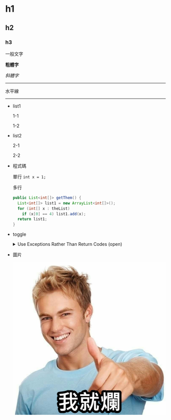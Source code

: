 # h1
## h2
### h3

一般文字

**粗體字**

*斜體字*

---

水平線

---


* list1

  1-1

  1-2


* list2

  2-1

  2-2


* 程式碼

  單行
  `int x = 1;`

  多行
  ```java
  public List<int[]> getThem() {
    List<int[]> list1 = new ArrayList<int[]>();
    for (int[] x : theList)
      if (x[0] == 4) list1.add(x);
    return list1;
  }
  ```


* toggle

  <details>
    <summary>Use Exceptions Rather Than Return Codes (open)</summary>
  
    程式碼：
    ```java
        // Bad
      function sendShutDown() {
          const handleRes = getHandle(DEV1)
          if (handleRes !== DEVICE_HANDLE.INVALID) {
              // do something...
          } else {
              console.log("Device suspended.  Unable to shut down")
          }
      }
      
      // Good
      function sendShutDown() {
          try {
              const handleRes = getHandle(DEV1)
              if (handleRes !== DEVICE_HANDLE.INVALID) {
                  // do something...
              } else {
                  console.log("Device suspended.  Unable to shut down")
              }
          } catch(error) {
              console.error(error)
          }
          
      }
      function getHandle(type) {
          // ...
           throw new Error("Invalid handle for: " + id.toString());
          // ...
      }
    ```
  </details>


* 圖片

  ![image](images/bad.png)



